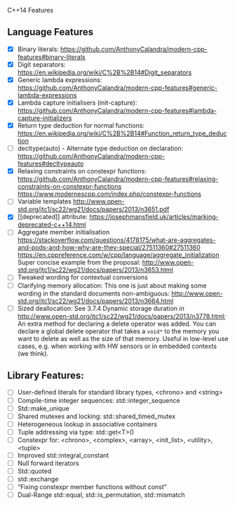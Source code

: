 C++14 Features

## Language Features
- [x] Binary literals: https://github.com/AnthonyCalandra/modern-cpp-features#binary-literals
- [x] Digit separators: https://en.wikipedia.org/wiki/C%2B%2B14#Digit_separators
- [x] Generic lambda expressions: https://github.com/AnthonyCalandra/modern-cpp-features#generic-lambda-expressions
- [x] Lambda capture initialisers (init-capture): https://github.com/AnthonyCalandra/modern-cpp-features#lambda-capture-initializers
- [x] Return type deduction for normal functions: https://en.wikipedia.org/wiki/C%2B%2B14#Function_return_type_deduction
- [ ] decltype(auto) - Alternate type deduction on declaration:
https://github.com/AnthonyCalandra/modern-cpp-features#decltypeauto
- [x] Relaxing constraints on constexpr functions: https://github.com/AnthonyCalandra/modern-cpp-features#relaxing-constraints-on-constexpr-functions https://www.modernescpp.com/index.php/constexpr-functions
- [ ] Variable templates http://www.open-std.org/jtc1/sc22/wg21/docs/papers/2013/n3651.pdf
- [x] [[deprecated]] attribute: https://josephmansfield.uk/articles/marking-deprecated-c++14.html
- [ ] Aggregate member initialisation https://stackoverflow.com/questions/4178175/what-are-aggregates-and-pods-and-how-why-are-they-special/27511360#27511360 https://en.cppreference.com/w/cpp/language/aggregate_initialization
Super concise example from the proposal: http://www.open-std.org/jtc1/sc22/wg21/docs/papers/2013/n3653.html
- [ ] Tweaked wording for contextual conversions
- [ ] Clarifying memory allocation: This one is just about making some wording in the standard documents non-ambiguous: http://www.open-std.org/jtc1/sc22/wg21/docs/papers/2013/n3664.html
- [ ] Sized deallocation: See 3.7.4 Dynamic storage duration in http://www.open-std.org/jtc1/sc22/wg21/docs/papers/2013/n3778.html; 
An extra method for declaring a delete operator was added. You can declare a global delete operator that takes a `void*` to the memory you want to delete as well as the size of that memory. Useful in low-level use cases, e.g. when working with HW sensors or in embedded contexts (we think).

## Library Features:
- [ ] User-defined literals for standard library types, \<chrono\> and \<string\>
- [ ] Compile-time integer sequences: std::integer_sequence
- [ ] Std::make_unique
- [ ] Shared mutexes and locking: std::shared_timed_mutex
- [ ] Heterogeneous lookup in associative containers
- [ ] Tuple addressing via type: std::get\<T\>()
- [ ] Constexpr for: \<chrono\>, \<complex\>, \<array\>, \<init_list\>, \<utility\>, \<tuple\>
- [ ] Improved std::integral_constant
- [ ] Null forward iterators
- [ ] Std::quoted
- [ ] std::exchange
- [ ] “Fixing constexpr member functions without const”
- [ ] Dual-Range std::equal, std::is_permutation, std::mismatch
